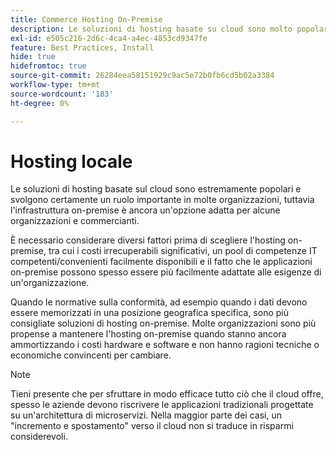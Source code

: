 ```yaml
---
title: Commerce Hosting On-Premise
description: Le soluzioni di hosting basate su cloud sono molto popolari, ma l’hosting on-premise potrebbe avere senso per il tuo progetto di e-commerce.
exl-id: e505c216-2d6c-4ca4-a4ec-4853cd9347fe
feature: Best Practices, Install
hide: true
hidefromtoc: true
source-git-commit: 26284eea58151929c9ac5e72b0fb6cd5b02a3384
workflow-type: tm+mt
source-wordcount: '183'
ht-degree: 0%

---
```


# Hosting locale

Le soluzioni di hosting basate sul cloud sono estremamente popolari e svolgono certamente un ruolo importante in molte organizzazioni, tuttavia l&#39;infrastruttura on-premise è ancora un&#39;opzione adatta per alcune organizzazioni e commercianti.

È necessario considerare diversi fattori prima di scegliere l&#39;hosting on-premise, tra cui i costi irrecuperabili significativi, un pool di competenze IT competenti/convenienti facilmente disponibili e il fatto che le applicazioni on-premise possono spesso essere più facilmente adattate alle esigenze di un&#39;organizzazione.

Quando le normative sulla conformità, ad esempio quando i dati devono essere memorizzati in una posizione geografica specifica, sono più consigliate soluzioni di hosting on-premise. Molte organizzazioni sono più propense a mantenere l&#39;hosting on-premise quando stanno ancora ammortizzando i costi hardware e software e non hanno ragioni tecniche o economiche convincenti per cambiare.

>[!NOTE]
>
>Tieni presente che per sfruttare in modo efficace tutto ciò che il cloud offre, spesso le aziende devono riscrivere le applicazioni tradizionali progettate su un&#39;architettura di microservizi. Nella maggior parte dei casi, un &quot;incremento e spostamento&quot; verso il cloud non si traduce in risparmi considerevoli.
